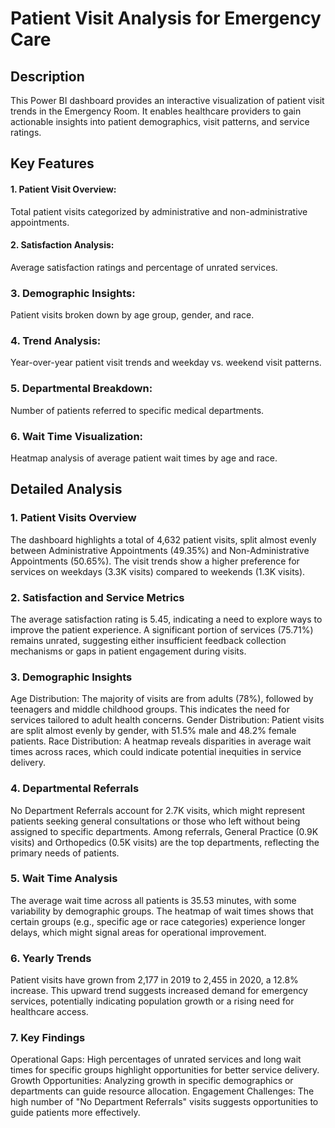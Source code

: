 # Patient Visit Analysis for Emergency Care

## Description
This Power BI dashboard provides an interactive visualization of patient visit trends in the Emergency Room. It enables healthcare providers to gain actionable insights into patient demographics, visit patterns, and service ratings.

## Key Features
#### 1. Patient Visit Overview: 
Total patient visits categorized by administrative and non-administrative appointments.

#### 2. Satisfaction Analysis:
Average satisfaction ratings and percentage of unrated services.

### 3. Demographic Insights: 
Patient visits broken down by age group, gender, and race.

### 4. Trend Analysis: 
Year-over-year patient visit trends and weekday vs. weekend visit patterns.

### 5. Departmental Breakdown: 
Number of patients referred to specific medical departments.

### 6. Wait Time Visualization: 
Heatmap analysis of average patient wait times by age and race.

## Detailed Analysis
### 1. Patient Visits Overview
The dashboard highlights a total of 4,632 patient visits, split almost evenly between Administrative Appointments (49.35%) and Non-Administrative Appointments (50.65%).
The visit trends show a higher preference for services on weekdays (3.3K visits) compared to weekends (1.3K visits).
### 2. Satisfaction and Service Metrics
The average satisfaction rating is 5.45, indicating a need to explore ways to improve the patient experience.
A significant portion of services (75.71%) remains unrated, suggesting either insufficient feedback collection mechanisms or gaps in patient engagement during visits.
### 3. Demographic Insights
Age Distribution: The majority of visits are from adults (78%), followed by teenagers and middle childhood groups. This indicates the need for services tailored to adult health concerns.
Gender Distribution: Patient visits are split almost evenly by gender, with 51.5% male and 48.2% female patients.
Race Distribution: A heatmap reveals disparities in average wait times across races, which could indicate potential inequities in service delivery.
### 4. Departmental Referrals
No Department Referrals account for 2.7K visits, which might represent patients seeking general consultations or those who left without being assigned to specific departments.
Among referrals, General Practice (0.9K visits) and Orthopedics (0.5K visits) are the top departments, reflecting the primary needs of patients.
### 5. Wait Time Analysis
The average wait time across all patients is 35.53 minutes, with some variability by demographic groups.
The heatmap of wait times shows that certain groups (e.g., specific age or race categories) experience longer delays, which might signal areas for operational improvement.
### 6. Yearly Trends
Patient visits have grown from 2,177 in 2019 to 2,455 in 2020, a 12.8% increase. This upward trend suggests increased demand for emergency services, potentially indicating population growth or a rising need for healthcare access.
### 7. Key Findings
Operational Gaps: High percentages of unrated services and long wait times for specific groups highlight opportunities for better service delivery.
Growth Opportunities: Analyzing growth in specific demographics or departments can guide resource allocation.
Engagement Challenges: The high number of "No Department Referrals" visits suggests opportunities to guide patients more effectively.
